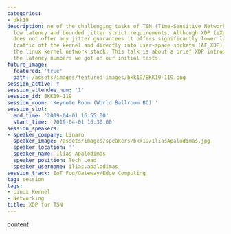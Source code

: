```yaml
---
categories:
- bkk19
description: ne of the challenging tasks of TSN (Time-Sensitive Networking) is it’s
  low latency and bounded jitter strict requirements. Although XDP (eXpress Data Path)
  does not offer any jitter guarantees it offers significantly lower latency, by offloading
  traffic off the kernel and directly into user-space sockets (AF_XDP), compared to
  the linux kernel network stack. This talk is about a brief XDP introduction and
  the latency numbers we got on our initial tests.
future_image:
  featured: 'true'
  path: /assets/images/featured-images/bkk19/BKK19-119.png
session_active: Y
session_attendee_num: '1'
session_id: BKK19-119
session_room: 'Keynote Room (World Ballroom BC) '
session_slot:
  end_time: '2019-04-01 16:55:00'
  start_time: '2019-04-01 16:30:00'
session_speakers:
- speaker_company: Linaro
  speaker_image: /assets/images/speakers/bkk19/IliasApalodimas.jpg
  speaker_location: ''
  speaker_name: Ilias Apalodimas
  speaker_position: Tech Lead
  speaker_username: ilias.apalodimas
session_track: IoT Fog/Gateway/Edge Computing
tag: session
tags:
- Linux Kernel
- Networking
title: XDP for TSN
---
```


content